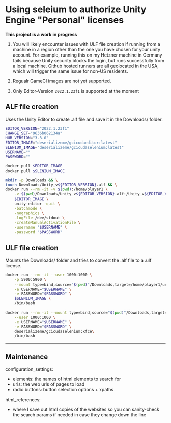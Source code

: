 # Using seleium to authorize Unity Engine "Personal" licenses

**This project is a work in progress**

1. You will likely encounter issues with ULF file creation if running from a machine in a region other than the one you have chosen for your unity account. For example, running this on my Hetzner machine in Germany fails because Unity security blocks the login, but runs successfully from a local machine. Github hosted runners are all geolocated in the USA, which will trigger the same issue for non-US residents.

2. Regualr GameCI images are not yet supported.
 
3. Only Editor-Version `2022.1.23f1` is supported at the moment
 
## ALF file creation

Uses the Unity Editor to create .alf file and save it in the Downloads/ folder.

```bash
EDITOR_VERSION="2022.1.23f1"
CHANGE_SET="9636b062134a"
HUB_VERSION="3.3.0"
EDITOR_IMAGE="deserializeme/gcicudaeditor:latest"
SLENIUM_IMAGE="deserializeme/gcicudaselenium:latest"
USERNAME=""
PASSWORD=""

docker pull $EDITOR_IMAGE
docker pull $SLENIUM_IMAGE

mkdir -p Downloads && \
touch Downloads/Unity_v${EDITOR_VERSION}.alf && \
docker run --rm -it -v $(pwd):/home/player1 \
    -v $(pwd)/Downloads/Unity_v${EDITOR_VERSION}.alf:/Unity_v${EDITOR_VERSION}.alf \
    $EDITOR_IMAGE \
    unity-editor -quit \
    -batchmode \
    -nographics \
    -logFile /dev/stdout \
    -createManualActivationFile \
    -username "$USERNAME" \
    -password "$PASSWORD"
```

## ULF file creation

Mounts the Downloads/ folder and tries to convert the .alf file to a .ulf license.
 
```bash
docker run --rm -it --user 1000:1000 \
    -p 5900:5900 \
    --mount type=bind,source="$(pwd)"/Downloads,target=/home/player1/unity-self-auth/Downloads \
    -e USERNAME="$USERNAME" \
    -e PASSWORD="$PASSWORD" \
    $SLENIUM_IMAGE \
    /bin/bash
```
 
```bash
docker run --rm -it --mount type=bind,source="$(pwd)"/Downloads,target=/home/player1/unity-self-auth/Downloads \
    --user 1000:1000 \
    -e USERNAME="$USERNAME" \
    -e PASSWORD="$PASSWORD" \
    deserializeme/gcicudaselenium:xfce\
    /bin/bash
```
____________________________________________________

## Maintenance

configuration_settings:

- elements: the names of html elements to search for
- urls: the web urls of pages to load
- radio buttons: button selection options + xpaths

html_references:

- where I save out html copies of the websites so you can sanity-check the search params if needed in case they change down the line


<!--  Link References -->
[Bitwarden CLI]: https://github.com/bitwarden/cli "check out bitwarden-cli on github"
[Github Secrets]: https://cli.github.com/manual/gh_secret "Use gh cli to set, list, and delete secrets"
[Gitlab Variables]: https://gitlab.com/gitlab-org/cli/-/tree/main/docs/source "Use the gitlab cli to add, remove, and list Gitlab Variables"
[Install the Bitwarden CLI]: https://bitwarden.com/help/cli/ "Visit the Bitwarden installation docs"
[Install the Gitlab CLI]: https://gitlab.com/gitlab-org/cli "Visit the Gitlab CLI docs"
[Install the Github CLI]: https://cli.github.com/ "Visit the Githubcli homepage"
